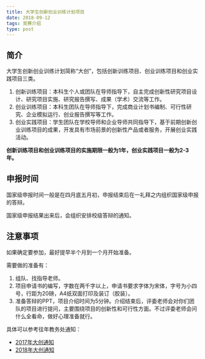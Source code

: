 ```yaml
---
title: 大学生创新创业训练计划项目
date: 2018-09-12
tags: 竞赛介绍
type: post
---
```


## 简介

大学生创新创业训练计划简称“大创”，包括创新训练项目、创业训练项目和创业实践项目三类。

1. 创新训练项目：本科生个人或团队在导师指导下，自主完成创新性研究项目设计、研究项目实施、研究报告撰写、成果（学术）交流等工作。
2. 创业训练项目：本科生团队在导师指导下，完成商业计划书编制、可行性研究、企业模拟运行、创业报告撰写等工作。
3. 创业实践项目：学生团队在学校导师和企业导师共同指导下，基于前期创新创业训练项目的成果，开发具有市场前景的创新性产品或者服务，开展创业实践活动。

**创新训练项目和创业训练项目的实施期限一般为1年，创业实践项目一般为2-3年。**

<!-- more -->

## 申报时间

国家级申报时间一般是在四月底五月初，申报结束后在一礼拜之内组织国家级申报的答辩。

国家级申报结果出来后，会组织安排校级答辩的通知。

## 注意事项

如果确定要参加，最好提早半个月到一个月开始准备。

需要做的准备有：

1. 组队、找指导老师。
2. 项目申请书的编写，字数在两千字以上，申请书要求字体为宋体，字号为小四号，行距为20磅，A4纸双面打印及装订（胶装）。
3. 准备答辩的PPT，项目介绍时间为5分钟。介绍结束后，评委老师会对你们团队的项目进行提问，主要围绕项目的创新性和可行性方面。不过评委老师会问什么全看命，做好心理准备就行。

具体可以参考往年教务处通知：

- [2017年大创通知](http://jwc.hdu.edu.cn/info/71097.jspx)
- [2018年大创通知](http://jwc.hdu.edu.cn/info/71373.jspx)
